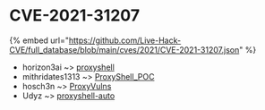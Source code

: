 # CVE-2021-31207
{% embed url="https://github.com/Live-Hack-CVE/full_database/blob/main/cves/2021/CVE-2021-31207.json" %}

* horizon3ai ~> [proxyshell](https://www.alice-snow.ru/2021/database/cve-2021-31207/proxyshell-horizon3ai)
* mithridates1313 ~> [ProxyShell_POC](https://www.alice-snow.ru/2021/database/cve-2021-31207/proxyshell_poc-mithridates1313)
* hosch3n ~> [ProxyVulns](https://www.alice-snow.ru/2021/database/cve-2021-31207/proxyvulns-hosch3n)
* Udyz ~> [proxyshell-auto](https://www.alice-snow.ru/2021/database/cve-2021-31207/proxyshell-auto-udyz)